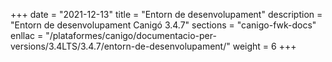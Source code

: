 +++
date        = "2021-12-13"
title       = "Entorn de desenvolupament"
description = "Entorn de desenvolupament Canigó 3.4.7"
sections    = "canigo-fwk-docs"
enllac		= "/plataformes/canigo/documentacio-per-versions/3.4LTS/3.4.7/entorn-de-desenvolupament/"
weight		= 6
+++
